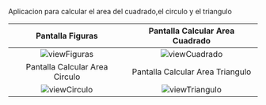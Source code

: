 Aplicacion para calcular el area del cuadrado,el circulo y el triangulo


|                               Pantalla Figuras                              |                                   Pantalla Calcular Area Cuadrado                                |
|:------------------------------------------------------------------------------:|:------------------------------------------------------------------------------:|
|  ![viewFiguras](https://github.com/saulhervas/calcularAreaApp/assets/136034899/d72439b8-3424-4e61-a934-70dd746302af)  |  ![viewCuadrado](https://github.com/saulhervas/calcularAreaApp/assets/136034899/3820d423-ce76-4d31-a093-cf8672c206ad)  |
|                               Pantalla Calcular Area Circulo                              |                                   Pantalla Calcular Area Triangulo                                   |
|  ![viewCirculo](https://github.com/saulhervas/calcularAreaApp/assets/136034899/fff88e52-274b-498f-95fc-7f557b58abee)  | ![viewTriangulo](https://github.com/saulhervas/calcularAreaApp/assets/136034899/725fee16-ade9-4f63-add4-447f8484a0b8)   |
